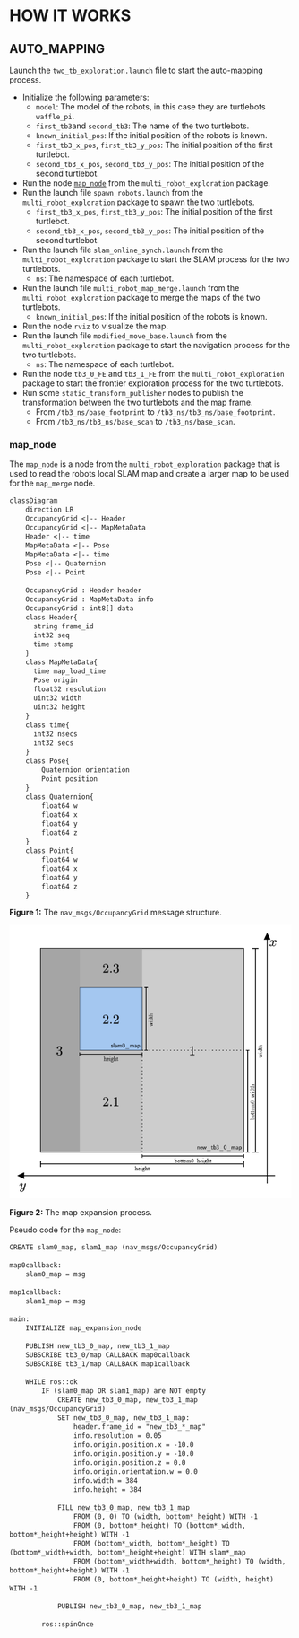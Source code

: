 # HOW IT WORKS

## AUTO_MAPPING

Launch the `two_tb_exploration.launch` file to start the auto-mapping process.

- Initialize the following parameters:
    - `model`: The model of the robots, in this case they are turtlebots `waffle_pi`.
    - `first_tb3`and `second_tb3`: The name of the two turtlebots.
    - `known_initial_pos`: If the initial position of the robots is known.
    - `first_tb3_x_pos`, `first_tb3_y_pos`: The initial position of the first turtlebot.
    - `second_tb3_x_pos`, `second_tb3_y_pos`: The initial position of the second turtlebot.
- Run the node [`map_node`](#map_node) from the `multi_robot_exploration` package.
- Run the launch file `spawn_robots.launch` from the `multi_robot_exploration` package to spawn the two turtlebots.
    - `first_tb3_x_pos`, `first_tb3_y_pos`: The initial position of the first turtlebot.
    - `second_tb3_x_pos`, `second_tb3_y_pos`: The initial position of the second turtlebot.
- Run the launch file `slam_online_synch.launch` from the `multi_robot_exploration` package to start the SLAM process for the two turtlebots.
    - `ns`: The namespace of each turtlebot.
- Run the launch file `multi_robot_map_merge.launch` from the `multi_robot_exploration` package to merge the maps of the two turtlebots.
    - `known_initial_pos`: If the initial position of the robots is known.
- Run the node `rviz` to visualize the map.
- Run the launch file `modified_move_base.launch` from the `multi_robot_exploration` package to start the navigation process for the two turtlebots.
    - `ns`: The namespace of each turtlebot.
- Run the node `tb3_0_FE` and `tb3_1_FE` from the `multi_robot_exploration` package to start the frontier exploration process for the two turtlebots.
- Run some `static_transform_publisher` nodes to publish the transformation between the two turtlebots and the map frame.
    - From `/tb3_ns/base_footprint` to `/tb3_ns/tb3_ns/base_footprint`.
    - From `/tb3_ns/tb3_ns/base_scan` to `/tb3_ns/base_scan`.


### map_node

The `map_node` is a node from the `multi_robot_exploration` package that is used to read the robots local SLAM map and create a larger map to be used for the `map_merge` node.

```mermaid
classDiagram
    direction LR
    OccupancyGrid <|-- Header
    OccupancyGrid <|-- MapMetaData
    Header <|-- time
    MapMetaData <|-- Pose
    MapMetaData <|-- time
    Pose <|-- Quaternion
    Pose <|-- Point

    OccupancyGrid : Header header
    OccupancyGrid : MapMetaData info
    OccupancyGrid : int8[] data
    class Header{
      string frame_id
      int32 seq
      time stamp
    }
    class MapMetaData{
      time map_load_time
      Pose origin
      float32 resolution
      uint32 width
      uint32 height
    }
    class time{
      int32 nsecs
      int32 secs
    }
    class Pose{
        Quaternion orientation
        Point position
    }
    class Quaternion{
        float64 w
        float64 x
        float64 y
        float64 z
    }
    class Point{
        float64 w
        float64 x
        float64 y
        float64 z
    }
```

**Figure 1:** The `nav_msgs/OccupancyGrid` message structure.

![map_expanding](img/map_expanding.png)

**Figure 2:** The map expansion process.

Pseudo code for the `map_node`:
```
CREATE slam0_map, slam1_map (nav_msgs/OccupancyGrid)

map0callback:
    slam0_map = msg

map1callback:
    slam1_map = msg

main:
    INITIALIZE map_expansion_node

    PUBLISH new_tb3_0_map, new_tb3_1_map
    SUBSCRIBE tb3_0/map CALLBACK map0callback
    SUBSCRIBE tb3_1/map CALLBACK map1callback

    WHILE ros::ok
        IF (slam0_map OR slam1_map) are NOT empty
            CREATE new_tb3_0_map, new_tb3_1_map (nav_msgs/OccupancyGrid)
            SET new_tb3_0_map, new_tb3_1_map:
                header.frame_id = "new_tb3_*_map"
                info.resolution = 0.05
                info.origin.position.x = -10.0
                info.origin.position.y = -10.0
                info.origin.position.z = 0.0
                info.origin.orientation.w = 0.0
                info.width = 384
                info.height = 384
            
            FILL new_tb3_0_map, new_tb3_1_map
                FROM (0, 0) TO (width, bottom*_height) WITH -1
                FROM (0, bottom*_height) TO (bottom*_width, bottom*_height+height) WITH -1
                FROM (bottom*_width, bottom*_height) TO (bottom*_width+width, bottom*_height+height) WITH slam*_map
                FROM (bottom*_width+width, bottom*_height) TO (width, bottom*_height+height) WITH -1
                FROM (0, bottom*_height+height) TO (width, height) WITH -1 
        
            PUBLISH new_tb3_0_map, new_tb3_1_map
        
        ros::spinOnce
```
